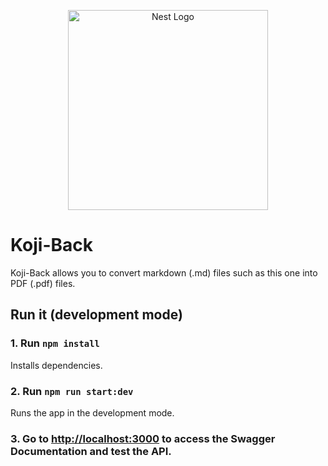 <p align="center">
  <a href="http://nestjs.com/" target="blank"><img src="https://nestjs.com/img/logo_text.svg" width="320" alt="Nest Logo" /></a>
</p>

# Koji-Back

Koji-Back allows you to convert markdown (.md) files such as this one into PDF (.pdf) files.

## Run it (development mode)

### 1. Run `npm install`

Installs dependencies.

### 2. Run `npm run start:dev`

Runs the app in the development mode.<br />

### 3. Go to [http://localhost:3000](http://localhost:3000) to access the Swagger Documentation and test the API.
